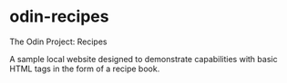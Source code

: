 # odin-recipes
The Odin Project: Recipes

A sample local website designed to demonstrate capabilities with basic HTML tags in the form of a recipe book.
